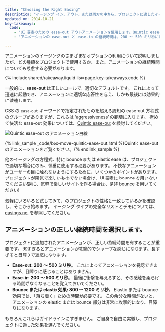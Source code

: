 ```yaml
---
title: "Choosing the Right Easing"
description: "イージング イン、アウト、または両方の中から、プロジェクトに適したイージングを選択します。 多少快活にするのもよいでしょう!"
updated_on: 2014-10-21
key-takeaways:
  code:
    - "UI 要素のための ease-out アウトアニメーションを使用します。Quintic ease-out は、非常使いやすく便利です。"
    - "アニメーションの ease-out と ease-in の継続時間は、200 ～ 500 ミリ秒にしてください。一方、 bounce および  elastic eases は、800 ～ 1200 ミリ秒にします。"

---
```

<p class="intro">
  アニメーションのイージングのさまざまなオプションの利用について説明しましたが、どの種類をプロジェクトで使用するか、また、アニメーションの継続時間についても考慮する必要があります。
</p>

{% include shared/takeaway.liquid list=page.key-takeaways.code %}

一般的に、**ease-out** は正しいコールで、適切なデフォルトです。 これによって迅速に起動でき、アニメーションに適切な応答性を与え、しかも最後には効果的に減速します。

CSS の `ease-out` キーワードで指定されたものを超える周知の ease-out 方程式のグループがありますが、これらは ‘aggressiveness’ の範疇に入ります。 極めて快活な ease-out 効果については、[Quintic ease-out](http://easings.net/#easeOutQuint) を検討してください。

<img src="imgs/quintic-ease-out-markers.png" alt="Quintic ease-out のアニメーション曲線" style="max-width: 300px"/>

{% link_sample _code/box-move-quintic-ease-out.html %}Quintic ease-out のアニメーションをご覧ください。{% endlink_sample %}

他のイージングの方程式、特に bounce または elastic ease は、プロジェクトで適切な場合にのみ、慎重に使用する必要があります。 不快なアニメーションがユーザーの目に触れないようにするために、いくつかのポイントがあります。 プロジェクトが陽気で楽しいものでない場合は、UI 要素に bounce を用いないでください!逆に、気軽で楽しいサイトを作る場合は、是非 bounce を用いてください!

気軽にいろいろと試してみて、のプロジェクトの性格と一致しているかを確認し、そこから始めます。 イージング タイプの完全なリストとデモについては、 [easings.net](http://easings.net) を参照してください。

## アニメーションの正しい継続時間を選択します。

プロジェクトに追加されたアニメーションが、正しい持続時間を有することが重要です。 短すぎるとアニメーションが攻撃的でシャープな感じになります。長すぎると目障りで迷惑になります。

* **Ease-out: 200 ～ 500 ミリ秒**。 これによってアニメーションを視認できますが、目障りに感じることはありません。
* **Ease-in: 200 ～ 500 ミリ秒**。 最後に衝撃を与えるすと、その感触を柔らげる時間がなくなることを覚えておいてください。
* **Bounce または elastic 効果: 800 ～ 1200 ミリ秒**。 Elastic または bounce 効果では、「落ち着く」ための時間が必要です。 この余分な時間がないと、アニメーションの elastic または bounce 部分は非常に攻撃的になり、目障りになります。

もちろんこれらはガイドラインにすぎません。 ご自身で自由に実験し、プロジェクトに適した効果を選んでください。


